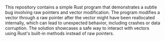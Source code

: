 This repository contains a simple Rust program that demonstrates a subtle bug involving raw pointers and vector modification. The program modifies a vector through a raw pointer after the vector might have been reallocated internally, which can lead to unexpected behavior, including crashes or data corruption. The solution showcases a safe way to interact with vectors using Rust's built-in methods instead of raw pointers.